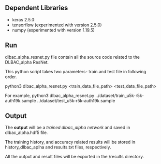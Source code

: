 ## Dependent Libraries ##
  * keras 2.5.0
  * tensorflow (experimented with version 2.5.0)
  * numpy (experimented with version 1.19.5)

## Run ##
dlbac_alpha_resnet.py file contain all the source code related to the DLBAC_alpha ResNet.

This python script takes two parameters- train and test file in following order.

python3 dlbac_alpha_resnet.py <train_data_file_path> <test_data_file_path>

For example,
python3 dlbac_alpha_resnet.py ../dataset/train_u5k-r5k-auth19k.sample ../dataset/test_u5k-r5k-auth19k.sample 

## Output ##
The **output** will be a *trained dlbac_alpha network* and saved in dlbac_alpha.hdf5 file. 

The training history, and accuracy related results will be stored in history_dlbac_aplha and results.txt files, respectively. 

All the output and result files will be exported in the /results directory.
